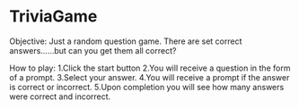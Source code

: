 # TriviaGame

Objective:
Just a random question game. There are set correct answers......but can you get them all correct?

How to play:
1.Click the start button
2.You will receive a question in the form of a prompt. 
3.Select your answer.
4.You will receive a prompt if the answer is correct or incorrect.
5.Upon completion you will see how many answers were correct and incorrect. 
